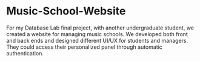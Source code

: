# Music-School-Website 

For my Database Lab final project, with another undergraduate student, we created a website for managing music schools. We developed both front and back ends and designed different UI/UX for students and managers. They could access their personalized panel through automatic authentication.
